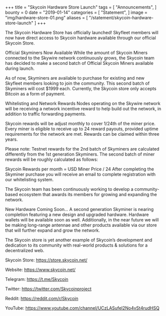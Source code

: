 +++
title = "Skycoin Hardware Store Launch"
tags = [ "Announcements", ]
bounty = 0
date = "2019-01-14"
categories = [ "Statement", ]
image = "img/hardware-store-01.png"
aliases = [
	"/statement/skycoin-hardware-store-launch"
]
+++

The Skycoin Hardware Store has officially launched! Skyfleet members will now have direct access to Skycoin hardware available through our official Skycoin Store.

Official Skyminers Now Available
While the amount of Skycoin Miners connected to the Skywire network continuously grows, the Skycoin team has decided to make a second batch of Official Skycoin Miners available during launch.

As of now, Skyminers are available to purchase for existing and new Skyfleet members looking to join the community. This second batch of Skyminers will cost $1999 each. Currently, the Skycoin store only accepts Bitcoin as a form of payment.

Whitelisting and Network Rewards
Nodes operating on the Skywire network will be receiving a network incentive reward to help build out the network, in addition to traffic forwarding payments.

Skycoin rewards will be adjust monthly to cover 1/24th of the miner price. Every miner is eligible to receive up to 24 reward payouts, provided uptime requirements for the network are met. Rewards can be claimed within three years.

Please note: Testnet rewards for the 2nd batch of Skyminers are calculated differently from the 1st generation Skyminers. The second batch of miner rewards will be roughly calculated as follows:

Skycoin Rewards per month = USD Miner Price / 24
After completing the Skyminer purchase you will receive an email to complete registration with our whitelisting system.

The Skycoin team has been continuously working to develop a community-based ecosystem that awards its members for growing and expanding the network.

New Hardware Coming Soon…
A second generation Skyminer is nearing completion featuring a new design and upgraded hardware. Hardware wallets will be available soon as well. Additionally, in the near future we will be making long-range antennae and other products available via our store that will further expand and grow the network.

The Skycoin store is yet another example of Skycoin’s development and dedication to its community with real-world products & solutions for a decentralized web.

Skycoin Store: https://store.skycoin.net/

Website: https://www.skycoin.net/

Telegram: https://t.me/Skycoin

Twitter: https://twitter.com/Skycoinproject

Reddit: https://reddit.com/r/Skycoin

YouTube: https://www.youtube.com/channel/UCzLASufel2No4vSt4rudHSQ
